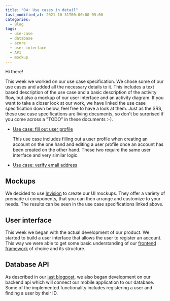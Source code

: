 ```yaml
---
title: "04: Use cases in detail"
last_modified_at: 2021-10-31T00:00:00-05:00
categories:
  - Blog
tags:
  - use-case
  - database
  - azure
  - user-interface
  - API
  - mockup
---
```


Hi there!

This week we worked on our use case specification. We chose some of our use cases and added all the necessary details to it. This includes a text based description of the use case and a basic description of the activity flow, but also a mockup of our user interface and an activity diagram. If you want to take a closer look at our work, we have linked the use case specification down below, feel free to have a look at them.
Just as the SRS, these use case specifications are living documents, so don't be surprised if you come across a "TODO" in these documents :-).

- [Use case: fill out user profile](https://github.com/DHBW-Experts/documents/blob/main/use_case_Fill-out-user-profile.md)

  This use case includes filling out a user profile when creating an account on the one hand and editing a user profile once an account has been created on the other hand. These two require the same user interface and very similar logic.

- [Use case: verify email address](https://github.com/DHBW-Experts/documents/blob/main/use_case_Authenticate-Email.md)

## Mockups

We decided to use [Invision](https://www.invisionapp.com/) to create our UI mockups. They offer a variety of premade ui components, that you can then arrange and customize to your needs.
The results can be seen in the use case specifications linked above.

## User interface

This week we began with the actual development of our product. We started to build a user interface that allows the user to register an account. This way we were able to get some basic understanding of our [frontend framework](https://ionicframework.com/) of choice and its structure.

## Database API

As described in our [last blogpost](https://dhbw-experts.github.io/blog/03/), we also began development on our backend api which will connect our mobile application to our database. Some of the implemented functionality includes registering a user and finding a user by their ID.
